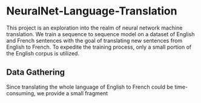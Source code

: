 # NeuralNet-Language-Translation
This project is an exploration into the realm of neural network machine translation. We train a sequence to sequence model on a dataset of English and French sentences with the goal of translating new sentences from English to French. To expedite the training process, only a small portion of the English corpus is utilized.

## Data Gathering
Since translating the whole language of English to French could be time-consuming, we provide a small fragment